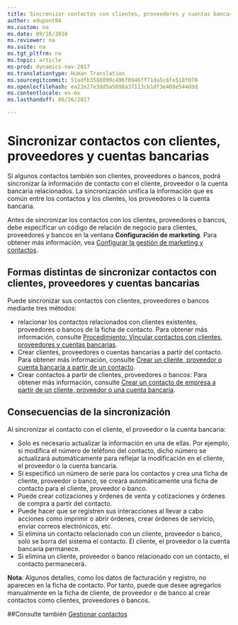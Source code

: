 ```yaml
---
title: Sincronizar contactos con clientes, proveedores y cuentas bancarias
author: edupont04
ms.custom: na
ms.date: 09/16/2016
ms.reviewer: na
ms.suite: na
ms.tgt_pltfrm: na
ms.topic: article
ms-prod: dynamics-nav-2017
ms.translationtype: Human Translation
ms.sourcegitcommit: 51adfb3588099c496f0946ff71da5c6fe518f070
ms.openlocfilehash: ea22e27e3dd5a5698a37113cb1df3e408e544ddd
ms.contentlocale: es-mx
ms.lasthandoff: 06/26/2017

---
```

# <a name="synchronizing-contacts-with-customers-vendors-and-bank-accounts"></a>Sincronizar contactos con clientes, proveedores y cuentas bancarias
Si algunos contactos también son clientes, proveedores o bancos, podrá sincronizar la información de contacto con el cliente, proveedor o la cuenta bancaria relacionados. La sincronización unifica la información que es común entre los contactos y los clientes, los proveedores o la cuenta bancaria.  

Antes de sincronizar los contactos con los clientes, proveedores o bancos, debe especificar un código de relación de negocio para clientes, proveedores y bancos en la ventana **Configuración de marketing**. Para obtener más información, vea [Configurar la gestión de marketing y contactos](marketing-setup-marketing.md).

## <a name="different-ways-to-synchronize-contacts-with-customers-vendors-and-bank-accounts"></a>Formas distintas de sincronizar contactos con clientes, proveedores y cuentas bancarias
Puede sincronizar sus contactos con clientes, proveedores o bancos mediante tres métodos:

* relacionar los contactos relacionados con clientes existentes, proveedores o bancos de la ficha de contacto. Para obtener más información, consulte [Procedimiento: Vincular contactos con clientes, proveedores y cuentas bancarias](marketing-how-link-contact.md).
* Crear clientes, proveedores o cuentas bancarias a partir del contacto. Para obtener más información, consulte [Crear un cliente, proveedor o cuenta bancaria a partir de un contacto](marketing-how-create-contacts-new-customers-vendors-bank-accounts.md).
*  Crear contactos a partir de clientes, proveedores o bancos: Para obtener más información, consulte [Crear un contacto de empresa a partir de un cliente, proveedor o una cuenta bancaria](marketing-how-create-contact-companies.md).

## <a name="consequences-of-synchronization"></a>Consecuencias de la sincronización
Al sincronizar el contacto con el cliente, el proveedor o la cuenta bancaria:

* Solo es necesario actualizar la información en una de ellas. Por ejemplo, si modifica el número de teléfono del contacto, dicho número se actualizará automáticamente para reflejar la modificación en el cliente, el proveedor o la cuenta bancaria.
* Si especificó un número de serie para los contactos y crea una ficha de cliente, proveedor o banco, se creará automáticamente una ficha de contacto para el cliente, proveedor o banco.
* Puede crear cotizaciones y órdenes de venta y cotizaciones y órdenes de compra a partir del contacto.
*  Puede hacer que se registren sus interacciones al llevar a cabo acciones como imprimir o abrir órdenes, crear órdenes de servicio, enviar correos electrónicos, etc.
* Si elimina un contacto relacionado con un cliente, proveedor o banco, solo se borra del sistema el contacto. El cliente, el proveedor o la cuenta bancaria permanece.
* Si elimina un cliente, proveedor o banco relacionado con un contacto, el contacto permanecerá.

**Nota**: Algunos detalles, como los datos de facturación y registro, no aparecen en la ficha de contacto. Por tanto, puede que desee agregarlos manualmente en la ficha de cliente, de proveedor o de banco al crear contactos como clientes, proveedores o bancos.

##<a name="see-also"></a>Consulte también
[Gestionar contactos](marketing-contacts.md)

